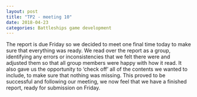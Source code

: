 ```yaml
---
layout: post
title: "TP2 - meeting 10"
date: 2018-04-23
categories: Battleships game development
---
```


The report is due Friday so we decided to meet one final time today to make sure that everything was ready. We read over the report as a group, identifying any errors or inconsistencies that we felt there were and adjusted them so that all group members were happy with how it read. It also gave us the opportunity to ‘check off’ all of the contents we wanted to include, to make sure that nothing was missing. This proved to be successful and following our meeting, we now feel that we have a finished report, ready for submission on Friday.